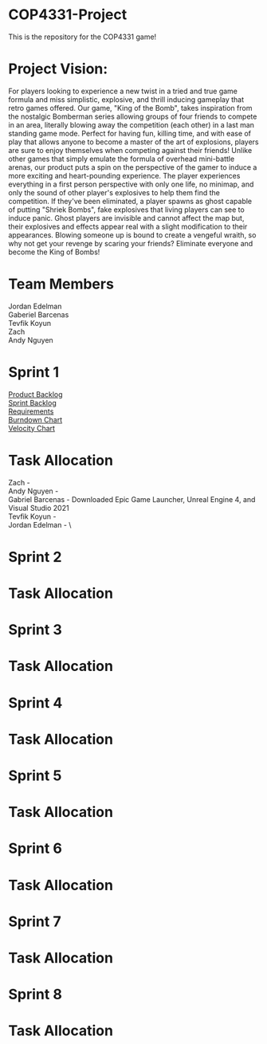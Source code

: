 # COP4331-Project
This is the repository for the COP4331 game!

# Project Vision:
For players looking to experience a new twist in a tried and true game
formula and miss simplistic, explosive, and thrill inducing gameplay that
retro games offered. Our game, "King of the Bomb",
takes inspiration from the nostalgic Bomberman series allowing groups of four
friends to compete in an area, literally blowing away the competition (each other)
in a last man standing game mode. Perfect for having fun, killing time, and with
ease of play that allows anyone to become a master of the art of explosions,
players are sure to enjoy themselves when competing against their friends! Unlike other games
that simply emulate the formula of overhead mini-battle arenas, our product puts
a spin on the perspective of the gamer to induce a more exciting and
heart-pounding experience. The player experiences everything in a first person perspective
with only one life, no minimap, and only the sound of other player's explosives to help them find
the competition. If they've been eliminated, a player spawns as ghost capable of putting
"Shriek Bombs", fake explosives that living players can see to induce panic.
Ghost players are invisible and cannot affect the map but, their explosives and
effects appear real with a slight modification to their appearances.
Blowing someone up is bound to create a vengeful wraith,
so why not get your revenge by scaring your friends? Eliminate everyone and become the
King of Bombs!

# Team Members
Jordan Edelman\
Gaberiel Barcenas\
Tevfik Koyun\
Zach\
Andy Nguyen

# Sprint 1
[Product Backlog](https://trello.com/b/QNCct5eq/king-of-bombs) \
[Sprint Backlog](https://trello.com/b/QNCct5eq/king-of-bombs) \
[Requirements](https://trello.com/b/QNCct5eq/king-of-bombs) \
[Burndown Chart](https://docs.google.com/spreadsheets/d/1gm_f-vUzZZCiSdAiL_RMUmfzK9DZ8on1/edit#gid=1264628026) \
[Velocity Chart](https://docs.google.com/spreadsheets/d/1gm_f-vUzZZCiSdAiL_RMUmfzK9DZ8on1/edit#gid=1264628026)

# Task Allocation
Zach - \
Andy Nguyen - \
Gabriel Barcenas - Downloaded Epic Game Launcher, Unreal Engine 4, and Visual Studio 2021\
Tevfik Koyun - \
Jordan Edelman - \

# Sprint 2

# Task Allocation

# Sprint 3

# Task Allocation

# Sprint 4

# Task Allocation

# Sprint 5

# Task Allocation

# Sprint 6

# Task Allocation

# Sprint 7

# Task Allocation

# Sprint 8

# Task Allocation
